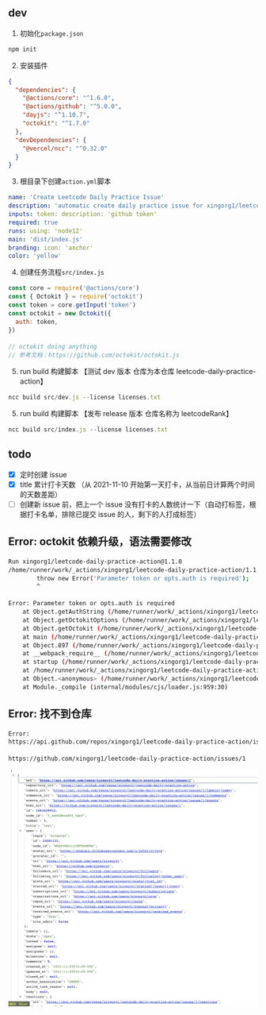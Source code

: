 ## dev

1. 初始化`package.json`

```js
npm init
```

2. 安装插件

```json
{
  "dependencies": {
    "@actions/core": "^1.6.0",
    "@actions/github": "^5.0.0",
    "dayjs": "^1.10.7",
    "octokit": "^1.7.0"
  },
  "devDependencies": {
    "@vercel/ncc": "^0.32.0"
  }
}
```

3. 根目录下创建`action.yml`脚本

```yml
name: 'Create Leetcode Daily Practice Issue'
description: 'automatic create daily practice issue for xingorg1/leetcodeRank'
inputs: token: description: 'github token'
required: true
runs: using: 'node12'
main: 'dist/index.js'
branding: icon: 'anchor'
color: 'yellow'
```

4. 创建任务流程`src/index.js`

```js
const core = require('@actions/core')
const { Octokit } = require('octokit')
const token = core.getInput('token')
const octokit = new Octokit({
  auth: token,
})

// octokit doing anything
// 参考文档：https://github.com/octokit/octokit.js
```

5. run build 构建脚本 【测试 dev 版本 仓库为本仓库 leetcode-daily-practice-action】

```js
ncc build src/dev.js --license licenses.txt
```

5. run build 构建脚本 【发布 release 版本 仓库名称为 leetcodeRank】

```js
ncc build src/index.js --license licenses.txt
```

## todo

- [x] 定时创建 issue
- [x] title 累计打卡天数 （从 2021-11-10 开始第一天打卡，从当前日计算两个时间的天数差距）
- [ ] 创建新 issue 前，把上一个 issue 没有打卡的人数统计一下（自动打标签，根据打卡名单，排除已提交 issue 的人，剩下的人打成标签）

## Error: octokit 依赖升级，语法需要修改

```bash
Run xingorg1/leetcode-daily-practice-action@1.1.0
/home/runner/work/_actions/xingorg1/leetcode-daily-practice-action/1.1.0/dist/index.js:3260
        throw new Error('Parameter token or opts.auth is required');
        ^

Error: Parameter token or opts.auth is required
    at Object.getAuthString (/home/runner/work/_actions/xingorg1/leetcode-daily-practice-action/1.1.0/dist/index.js:3260:15)
    at Object.getOctokitOptions (/home/runner/work/_actions/xingorg1/leetcode-daily-practice-action/1.1.0/dist/index.js:3133:24)
    at Object.getOctokit (/home/runner/work/_actions/xingorg1/leetcode-daily-practice-action/1.1.0/dist/index.js:1982:39)
    at main (/home/runner/work/_actions/xingorg1/leetcode-daily-practice-action/1.1.0/dist/index.js:7767:26)
    at Object.897 (/home/runner/work/_actions/xingorg1/leetcode-daily-practice-action/1.1.0/dist/index.js:7770:3)
    at __webpack_require__ (/home/runner/work/_actions/xingorg1/leetcode-daily-practice-action/1.1.0/dist/index.js:24:31)
    at startup (/home/runner/work/_actions/xingorg1/leetcode-daily-practice-action/1.1.0/dist/index.js:43:19)
    at /home/runner/work/_actions/xingorg1/leetcode-daily-practice-action/1.1.0/dist/index.js:47:18
    at Object.<anonymous> (/home/runner/work/_actions/xingorg1/leetcode-daily-practice-action/1.1.0/dist/index.js:50:10)
    at Module._compile (internal/modules/cjs/loader.js:959:30)
```

## Error: 找不到仓库

```bash
Error:
https://api.github.com/repos/xingorg1/leetcode-daily-practice-action/issues

https://github.com/xingorg1/leetcode-daily-practice-action/issues/1
```

![](2021-11-25-18-59-16.png)
